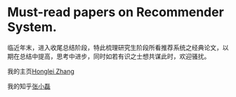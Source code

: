 # Must-read papers on Recommender System.

临近年末，进入收尾总结阶段，特此梳理研究生阶段所看推荐系统之经典论文，以期在总结中提高，思考中进步，同时如若有识之士想共谋此时，欢迎骚扰。

我的主页[Honglei Zhang](http://midas.bjtu.edu.cn/Home/MemberStudent/27)

我的知乎[张小磊](https://www.zhihu.com/people/hongleizhang)


